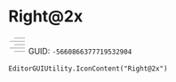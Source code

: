 # Right@2x
![](/img/Right@2x.png)
GUID: `-5660866377719532904`
```
EditorGUIUtility.IconContent("Right@2x")
```
